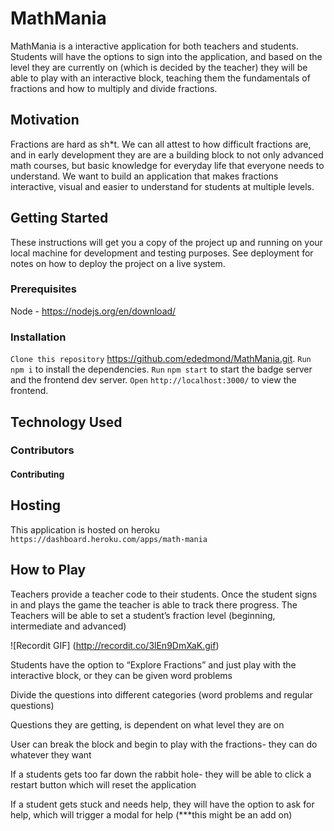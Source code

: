 # MathMania

MathMania is a interactive application for both teachers and students. Students will have the options to sign into the application, and based on the level they are currently on (which is decided by the teacher) they will be able to play with an interactive block, teaching them the fundamentals of fractions and how to multiply and divide fractions.

## Motivation

Fractions are hard as sh*t. We can all attest to how difficult fractions are, and in early development they are are a building block to not only advanced math courses, but basic knowledge for everyday life that everyone needs to understand. We want to build an application that makes fractions interactive, visual and easier to understand for students at multiple levels.

## Getting Started

These instructions will get you a copy of the project up and running on your local machine for development and testing purposes. See deployment for notes on how to deploy the project on a live system.

### Prerequisites

Node - https://nodejs.org/en/download/

### Installation

```Clone this repository``` https://github.com/ededmond/MathMania.git. 
```Run``` ```npm i``` to install the dependencies.
```Run``` ```npm start``` to start the badge server and the frontend dev server.
```Open``` ```http://localhost:3000/``` to view the frontend.

## Technology Used


### Contributors



#### Contributing

## Hosting

This application is hosted on heroku ```https://dashboard.heroku.com/apps/math-mania```

## How to Play

Teachers provide a teacher code to their students.  Once the student signs in and plays the game the teacher is able to track there progress.  The Teachers will be able to set a student’s fraction level (beginning, intermediate and advanced)

![Recordit GIF] (http://recordit.co/3lEn9DmXaK.gif)



Students have the option to “Explore Fractions” and just play with the interactive block, or they can be given word problems

Divide the questions into different categories (word problems and regular questions)

Questions they are getting, is dependent on what level they are on

User can break the block and begin to play with the fractions- they can do whatever they want

If a students gets too far down the rabbit hole- they will be able to click a restart button which will reset the application 

If a student gets stuck and needs help, they will have the option to ask for help, which will trigger a modal for help (***this might be an add on)